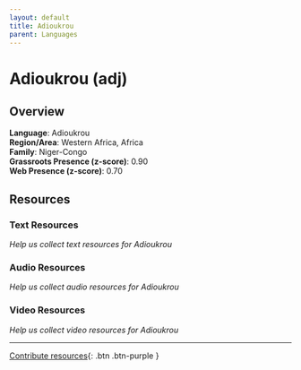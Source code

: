 ```yaml
---
layout: default
title: Adioukrou
parent: Languages
---
```


# Adioukrou (adj)

## Overview

**Language**: Adioukrou  
**Region/Area**: Western Africa, Africa  
**Family**: Niger-Congo  
**Grassroots Presence (z-score)**: 0.90  
**Web Presence (z-score)**: 0.70  

## Resources

### Text Resources
*Help us collect text resources for Adioukrou*

### Audio Resources
*Help us collect audio resources for Adioukrou*

### Video Resources
*Help us collect video resources for Adioukrou*

---

[Contribute resources](https://forms.office.com/e/1SfLJx3u1r){: .btn .btn-purple }
